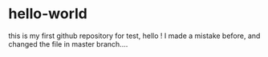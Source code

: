 # hello-world
this is my first github repository for test, hello !
I made a mistake before, and changed the file in master branch....
